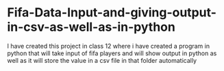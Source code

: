 # Fifa-Data-Input-and-giving-output-in-csv-as-well-as-in-python
I have created this project in class 12 where i have created a program in python that will take input of fifa players and will show output in python as well as it will store the value in a csv file in that folder automatically 
